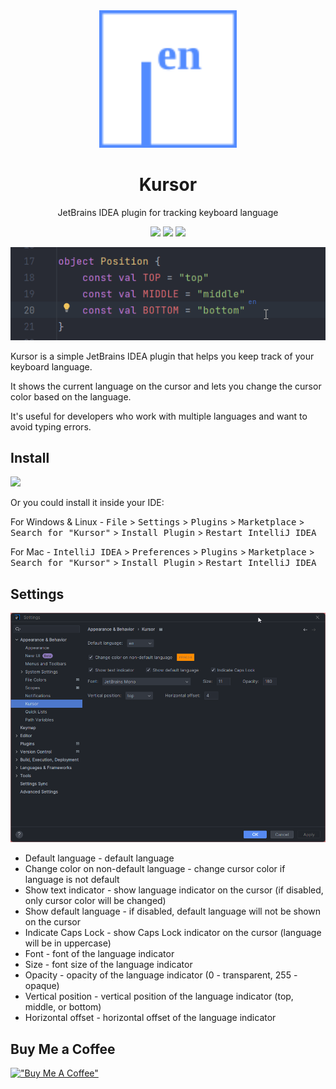 <div align="center">
    <img src="./src/main/resources/META-INF/pluginIcon_dark.svg" width="220" height="220" alt="logo"/>
</div>
<h1 align="center">Kursor</h1>
<p align="center">JetBrains IDEA plugin for tracking keyboard language</p>

<p align="center">
    <a href="https://plugins.jetbrains.com/plugin/22072-kursor"><img src="https://img.shields.io/jetbrains/plugin/r/stars/22072?style=flat-square"></a>
    <a href="https://plugins.jetbrains.com/embeddable/install/22072"><img src="https://img.shields.io/jetbrains/plugin/d/22072-kursor.svg?style=flat-square"></a>
    <a href="https://plugins.jetbrains.com/plugin/22072-kursor"><img src="https://img.shields.io/jetbrains/plugin/v/22072-kursor.svg?style=flat-square"></a>
</p>

![](https://github.com/siropkin/kursor/blob/main/screenshots/kurso.gif)

<!-- Plugin description -->
Kursor is a simple JetBrains IDEA plugin that helps you keep track of your keyboard language.

It shows the current language on the cursor and lets you change the cursor color based on the language.

It's useful for developers who work with multiple languages and want to avoid typing errors.
<!-- Plugin description end -->

## Install

<a href="https://plugins.jetbrains.com/embeddable/install/22072">
    <img src="https://user-images.githubusercontent.com/12044174/123105697-94066100-d46a-11eb-9832-338cdf4e0612.png" width="300"/>
</a>

Or you could install it inside your IDE:

For Windows & Linux - <kbd>File</kbd> > <kbd>Settings</kbd> > <kbd>Plugins</kbd> > <kbd>Marketplace</kbd> > <kbd>Search for "Kursor"</kbd> > <kbd>Install Plugin</kbd> > <kbd>Restart IntelliJ IDEA</kbd>

For Mac - <kbd>IntelliJ IDEA</kbd> > <kbd>Preferences</kbd> > <kbd>Plugins</kbd> > <kbd>Marketplace</kbd> > <kbd>Search for "Kursor"</kbd> > <kbd>Install Plugin</kbd>  > <kbd>Restart IntelliJ IDEA</kbd>


## Settings
<img src="./screenshots/settings.png" alt="settings"/>

- Default language - default language
- Change color on non-default language - change cursor color if language is not default
- Show text indicator - show language indicator on the cursor (if disabled, only cursor color will be changed)
- Show default language - if disabled, default language will not be shown on the cursor
- Indicate Caps Lock - show Caps Lock indicator on the cursor (language will be in uppercase)
- Font - font of the language indicator
- Size - font size of the language indicator
- Opacity - opacity of the language indicator (0 - transparent, 255 - opaque)
- Vertical position - vertical position of the language indicator (top, middle, or bottom)
- Horizontal offset - horizontal offset of the language indicator

## Buy Me a Coffee
[!["Buy Me A Coffee"](https://www.buymeacoffee.com/assets/img/custom_images/orange_img.png)](https://www.buymeacoffee.com/ivan.seredkin)

